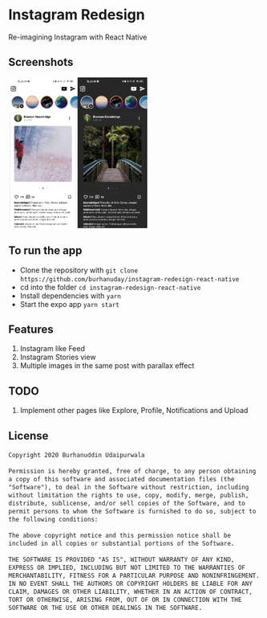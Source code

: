 # Instagram Redesign

Re-imagining Instagram with React Native

## Screenshots
<img src="screenshots/day-mode.jpeg" height="300em" /><img src="screenshots/night-mode.jpeg" height="300em" />

## To run the app
- Clone the repository with `git clone  https://github.com/burhanuday/instagram-redesign-react-native`
- cd into the folder `cd instagram-redesign-react-native`
- Install dependencies with `yarn`
- Start the expo app `yarn start`

## Features
1. Instagram like Feed
2. Instagram Stories view
3. Multiple images in the same post with parallax effect

## TODO
1. Implement other pages like Explore, Profile, Notifications and Upload

## License
```
Copyright 2020 Burhanuddin Udaipurwala

Permission is hereby granted, free of charge, to any person obtaining a copy of this software and associated documentation files (the "Software"), to deal in the Software without restriction, including without limitation the rights to use, copy, modify, merge, publish, distribute, sublicense, and/or sell copies of the Software, and to permit persons to whom the Software is furnished to do so, subject to the following conditions:

The above copyright notice and this permission notice shall be included in all copies or substantial portions of the Software.

THE SOFTWARE IS PROVIDED "AS IS", WITHOUT WARRANTY OF ANY KIND, EXPRESS OR IMPLIED, INCLUDING BUT NOT LIMITED TO THE WARRANTIES OF MERCHANTABILITY, FITNESS FOR A PARTICULAR PURPOSE AND NONINFRINGEMENT. IN NO EVENT SHALL THE AUTHORS OR COPYRIGHT HOLDERS BE LIABLE FOR ANY CLAIM, DAMAGES OR OTHER LIABILITY, WHETHER IN AN ACTION OF CONTRACT, TORT OR OTHERWISE, ARISING FROM, OUT OF OR IN CONNECTION WITH THE SOFTWARE OR THE USE OR OTHER DEALINGS IN THE SOFTWARE.
```